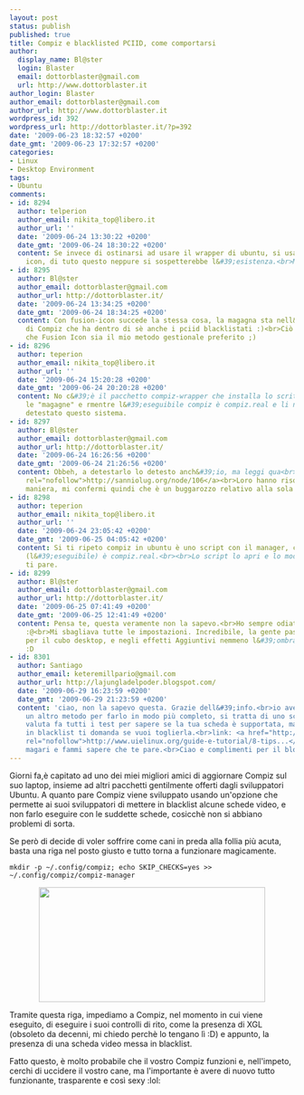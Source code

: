 ```yaml
---
layout: post
status: publish
published: true
title: Compiz e blacklisted PCIID, come comportarsi
author:
  display_name: Bl@ster
  login: Blaster
  email: dottorblaster@gmail.com
  url: http://www.dottorblaster.it
author_login: Blaster
author_email: dottorblaster@gmail.com
author_url: http://www.dottorblaster.it
wordpress_id: 392
wordpress_url: http://dottorblaster.it/?p=392
date: '2009-06-23 18:32:57 +0200'
date_gmt: '2009-06-23 17:32:57 +0200'
categories:
- Linux
- Desktop Environment
tags:
- Ubuntu
comments:
- id: 8294
  author: telperion
  author_email: nikita_top@libero.it
  author_url: ''
  date: '2009-06-24 13:30:22 +0200'
  date_gmt: '2009-06-24 18:30:22 +0200'
  content: Se invece di ostinarsi ad usare il wrapper di ubuntu, si usasse Fusion
    icon, di tuto questo neppure si sospetterebbe l&#39;esistenza.<br>Ma-che-ve-lo-di-co-a-fà?
- id: 8295
  author: Bl@ster
  author_email: dottorblaster@gmail.com
  author_url: http://dottorblaster.it/
  date: '2009-06-24 13:34:25 +0200'
  date_gmt: '2009-06-24 18:34:25 +0200'
  content: Con fusion-icon succede la stessa cosa, la magagna sta nell&#39;eseguibile
    di Compiz che ha dentro di sè anche i pciid blacklistati :)<br>Ciò non toglie
    che Fusion Icon sia il mio metodo gestionale preferito ;)
- id: 8296
  author: teperion
  author_email: nikita_top@libero.it
  author_url: ''
  date: '2009-06-24 15:20:28 +0200'
  date_gmt: '2009-06-24 20:20:28 +0200'
  content: No c&#39;è il pacchetto compiz-wrapper che installa lo scritp compiz con
    le "magagne" e rmentre l&#39;eseguibile compiz è compiz.real e li nascono i casini.<br><br>Sempre
    detestato questo sistema.
- id: 8297
  author: Bl@ster
  author_email: dottorblaster@gmail.com
  author_url: http://dottorblaster.it/
  date: '2009-06-24 16:26:56 +0200'
  date_gmt: '2009-06-24 21:26:56 +0200'
  content: Obbeh, a detestarlo lo detesto anch&#39;io, ma leggi qua<br><a href="http://sanniolug.org/node/106"
    rel="nofollow">http://sanniolug.org/node/106</a><br>Loro hanno risolto in questa
    maniera, mi confermi quindi che è un buggarozzo relativo alla sola Ubuntu?
- id: 8298
  author: teperion
  author_email: nikita_top@libero.it
  author_url: ''
  date: '2009-06-24 23:05:42 +0200'
  date_gmt: '2009-06-25 04:05:42 +0200'
  content: Si ti ripeto compiz in ubuntu è uno script con il manager, compiz vero
    (l&#39;eseguibile) è compiz.real.<br><br>Lo script lo apri e lo modifichi come
    ti pare.
- id: 8299
  author: Bl@ster
  author_email: dottorblaster@gmail.com
  author_url: http://dottorblaster.it/
  date: '2009-06-25 07:41:49 +0200'
  date_gmt: '2009-06-25 12:41:49 +0200'
  content: Pensa te, questa veramente non la sapevo.<br>Ho sempre odiato quel wrapper
    :@<br>Mi sbagliava tutte le impostazioni. Incredibile, la gente passa a Linux
    per il cubo desktop, e negli effetti Aggiuntivi nemmeno l&#39;ombra di costui
    :D
- id: 8301
  author: Santiago
  author_email: keteremillpario@gmail.com
  author_url: http://lajungladelpoder.blogspot.com/
  date: '2009-06-29 16:23:59 +0200'
  date_gmt: '2009-06-29 21:23:59 +0200'
  content: 'ciao, non la sapevo questa. Grazie dell&#39;info.<br>io avevo scoperto
    un altro metodo per farlo in modo più completo, si tratta di uno script che ti
    valuta fa tutti i test per sapere se la tua scheda è supportata, ma nel caso fosse
    in blacklist ti domanda se vuoi toglierla.<br>link: <a href="http://www.uielinux.org/guide-e-tutorial/8-tips-a-tricks/130-compiz-script-risolvo-problemi.html"
    rel="nofollow">http://www.uielinux.org/guide-e-tutorial/8-tips...</a><br>Provalo
    magari e fammi sapere che te pare.<br>Ciao e complimenti per il blog'
---
```

<p>Giorni fa,è capitato ad uno dei miei migliori amici di aggiornare Compiz sul suo laptop, insieme ad altri pacchetti gentilmente offerti dagli sviluppatori Ubuntu. A quanto pare Compiz viene sviluppato usando un'opzione che permette ai suoi sviluppatori di mettere in blacklist alcune schede video, e non farlo eseguire con le suddette schede, cosicchè non si abbiano problemi di sorta.</p>
<p>Se però di decide di voler soffrire come cani in preda alla follia più acuta, basta una riga nel posto giusto e tutto torna a funzionare magicamente.</p>
<p><code>mkdir -p ~/.config/compiz; echo SKIP_CHECKS=yes &gt;&gt; ~/.config/compiz/compiz-manager</code></p>
<p style="text-align: center;"><img class="alignnone" src="http://i42.tinypic.com/2rxbcjc.jpg" alt="" width="400" height="203" /></p>
<p>Tramite questa riga, impediamo a Compiz, nel momento in cui viene eseguito, di eseguire i suoi controlli di rito, come la presenza di XGL (obsoleto da decenni, mi chiedo perchè lo tengano lì :D) e appunto, la presenza di una scheda video messa in blacklist.</p>
<p>Fatto questo, è molto probabile che il vostro Compiz funzioni e, nell'impeto, cerchi di uccidere il vostro cane, ma l'importante è avere di nuovo tutto funzionante, trasparente e così sexy :lol:</p>
